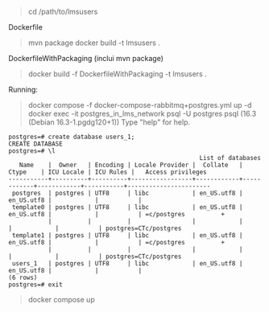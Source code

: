 
> cd /path/to/lmsusers

Dockerfile
> mvn package
> docker build -t lmsusers .

DockerfileWithPackaging (inclui mvn package)
> docker build -f DockerfileWithPackaging -t lmsusers .

Running:
> docker compose -f docker-compose-rabbitmq+postgres.yml up -d
> docker exec -it postgres_in_lms_network psql -U postgres
    psql (16.3 (Debian 16.3-1.pgdg120+1))
    Type "help" for help.

    postgres=# create database users_1;
    CREATE DATABASE
    postgres=# \l
                                                         List of databases
       Name    |  Owner   | Encoding | Locale Provider |  Collate   |   Ctype    | ICU Locale | ICU Rules |   Access privileges
    -----------+----------+----------+-----------------+------------+------------+------------+-----------+-----------------------
     postgres  | postgres | UTF8     | libc            | en_US.utf8 | en_US.utf8 |            |           |
     template0 | postgres | UTF8     | libc            | en_US.utf8 | en_US.utf8 |            |           | =c/postgres          +
               |          |          |                 |            |            |            |           | postgres=CTc/postgres
     template1 | postgres | UTF8     | libc            | en_US.utf8 | en_US.utf8 |            |           | =c/postgres          +
               |          |          |                 |            |            |            |           | postgres=CTc/postgres
     users_1   | postgres | UTF8     | libc            | en_US.utf8 | en_US.utf8 |            |           |
    (6 rows)
    postgres=# exit
> docker compose up